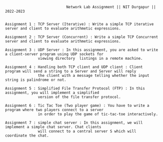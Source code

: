     
                                
                                Network Lab Assignment || NIT Durgapur || 2022-2023


    Assignment 1 : TCP Server (Iterative) : Write a simple TCP iterative server and client to evaluate arithmetic expressions.

    Assignment 2 : TCP Server (Concurrent) : Write a simple TCP Concurrent server and client to evaluate arithmetic expressions.

    Assignment 3 : UDP Server : In this assignment, you are asked to write a client-server program using UDP sockets for
                   viewing directory  listings in a remote machine.

    Assignment 4 : Handling both TCP client and UDP client : Client program will send a string to a Server and Server will reply
                   the client with a message telling whether the input string is palindrome or not.

    Assignment 5 : Simplified File Transfer Protocol (FTP) : In this assignment, you will implement a simplified 
                   version of the file transfer protocol.

    Assignment 6 : Tic Tac Toe (Two player game) : You have to write a program where two players connect to a server 
                   in order to play the game of tic-tac-toe interactively.

    Assignment 7 : simple chat server : In this assignment, we will implement a simple chat server. Chat clients 
                   will connect to a central server S which will coordinate the chat.
                   
                   
                   
